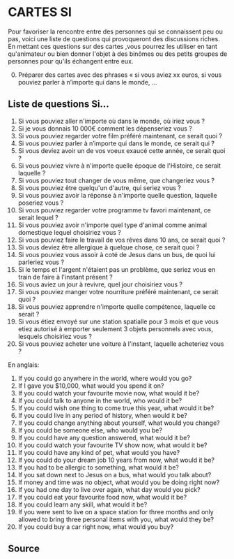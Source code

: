 # CARTES SI

Pour favoriser la rencontre entre des personnes qui se connaissent peu ou pas, voici une liste de questions qui provoqueront des discussions riches. En mettant ces questions sur des cartes ,vous pourrez les utiliser en tant qu'animateur ou bien donner l'objet à des binômes ou des petits groupes de personnes pour qu'ils échangent entre eux.

0. Préparer des cartes avec des phrases « si vous aviez xx euros, si vous pouviez parler à n’importe qui dans le monde, … 

## Liste de questions Si...

1. Si vous pouviez aller n'importe où dans le monde, où iriez vous ?
2. Si je vous donnais 10 000€ comment les dépenseriez vous ?
3. Si vous pouviez regarder votre film préféré maintenant, ce serait quoi ?
4. Si vous pouviez parler à n’importe qui dans le monde, ce serait qui ?
5. Si vous deviez avoir un de vos voeux exaucé cette année, ce serait quoi ?
6. Si vous pouviez vivre à n'importe quelle époque de l'Histoire, ce serait laquelle ?
7. Si vous pouviez tout changer de vous même, que changeriez vous ?
8. Si vous pouviez être quelqu'un d'autre, qui seriez vous ?
9. Si vous pouviez avoir la réponse à n'importe quelle question, laquelle poseriez vous ?
10. Si vous pouviez regarder votre programme tv favori maintenant, ce serait lequel ?
11. Si vous pouviez avoir n'importe quel type d'animal comme animal domestique lequel choisiriez vous ?
12. Si vous pouviez faire le travail de vos rêves dans 10 ans, ce serait quoi ?
13. Si vous deviez être allergique à quelque chose, ce serait quoi ?
14. Si vous pouviez vous assoir à coté de Jesus dans un bus, de quoi lui parleriez vous ?
15. Si le temps et l'argent n'étaient pas un problème, que seriez vous en train de faire à l'instant présent ?
16. Si vous aviez un jour à revivre, quel jour choisiriez vous ?
17. Si vous pouviez manger votre nourriture préféré maintenant, ce serait quoi ?
18. Si vous pouviez apprendre n'importe quelle compétence, laquelle ce serait ?
19. Si vous étiez envoyé sur une station spatialle pour 3 mois et que vous etiez autorisé à emporter seulement 3 objets personnels avec vous, lesquels choisiriez vous ?
20. Si vous pouviez acheter une voiture à l'instant, laquelle acheteriez vous ?

En anglais:

1. If you could go anywhere in the world, where would you go?
2. If I gave you $10,000, what would you spend it on?
3. If you could watch your favourite movie now, what would it be?
4. If you could talk to anyone in the world, who would it be?
5. If you could wish one thing to come true this year, what would it be?
6. If you could live in any period of history, when would it be?
7. If you could change anything about yourself, what would you change?
8. If you could be someone else, who would you be?
9. If you could have any question answered, what would it be?
10. If you could watch your favourite TV show now, what would it be?
11. If you could have any kind of pet, what would you have?
12. If you could do your dream job 10 years from now, what would it be?
13. If you had to be allergic to something, what would it be?
14. If you sat down next to Jesus on a bus, what would you talk about?
15. If money and time was no object, what would you be doing right now?
16. If you had one day to live over again, what day would you pick?
17. If you could eat your favourite food now, what would it be?
18. If you could learn any skill, what would it be?
19. If you were sent to live on a space station for three months and only allowed
to bring three personal items with you, what would they be?
20. If you could buy a car right now, what would you buy?


## Source

